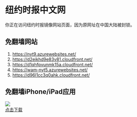<h1>纽约时报中文网</h1>
<p>你正在访问纽约时报镜像网站页面，因为原网址在中国大陆被封锁。</p>
<h2>免翻墙网站</h2>
<ol>
<li><a href="https://nyt9.azurewebsites.net/" target="1">https://nyt9.azurewebsites.net/</a></li>
<li><a href="https://d2eikhd9e83v81.cloudfront.net/" target="2">https://d2eikhd9e83v81.cloudfront.net/</a></li>
<li><a href="https://d1qhfpvunmk15a.cloudfront.net/" target="3">https://d1qhfpvunmk15a.cloudfront.net/</a></li>
<li><a href="https://wam-nyt5.azurewebsites.net/" target="4">https://wam-nyt5.azurewebsites.net/</a></li>
<li><a href="https://d96l1cc3q0ahk.cloudfront.net/" target="5">https://d96l1cc3q0ahk.cloudfront.net/</a></li>
</ol>
<h2>免翻墙iPhone/iPad应用</h2>
<p>
	<a href="https://itunes.apple.com/cn/app/niu-yue-shi-bao-zhong-wen-wang/id807498298?mt=8">
		<img src="icon175x175.jpeg" />
		<br/>点击下载
	</a>
</p>